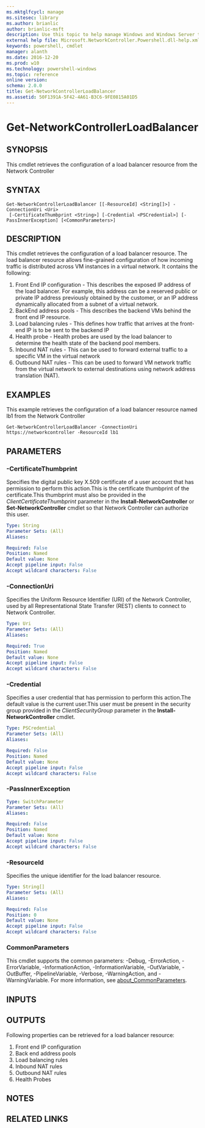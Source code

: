 ```yaml
---
ms.mktglfcycl: manage
ms.sitesec: library
ms.author: brianlic
author: brianlic-msft
description: Use this topic to help manage Windows and Windows Server technologies with Windows PowerShell.
external help file: Microsoft.NetworkController.Powershell.dll-help.xml
keywords: powershell, cmdlet
manager: alanth
ms.date: 2016-12-20
ms.prod: w10
ms.technology: powershell-windows
ms.topic: reference
online version: 
schema: 2.0.0
title: Get-NetworkControllerLoadBalancer
ms.assetid: 50F1391A-5F42-4A61-B3C6-9FE0815A01D5
---
```


# Get-NetworkControllerLoadBalancer

## SYNOPSIS
This cmdlet retrieves the configuration of a load balancer resource from the Network Controller

## SYNTAX

```
Get-NetworkControllerLoadBalancer [[-ResourceId] <String[]>] -ConnectionUri <Uri>
 [-CertificateThumbprint <String>] [-Credential <PSCredential>] [-PassInnerException] [<CommonParameters>]
```

## DESCRIPTION
This cmdlet retrieves the configuration of a load balancer resource. The load balancer resource allows fine-grained configuration of how incoming traffic is distributed across VM instances in a virtual network. It contains the following:
1. Front End IP configuration - This describes the exposed IP address of the load balancer. For example, this address can be a reserved public or private IP address previously obtained by the customer, or an IP address dynamically allocated from a subnet of a virtual network.
2. BackEnd address pools - This describes the backend VMs behind the front end IP resource.
3. Load balancing rules - This defines how traffic that arrives at the front-end IP is to be sent to the backend IP
4. Health probe - Health probes are used by the load balancer to determine the health state of the backend pool members.
5. Inbound NAT rules - This can be used to forward external traffic to a specific VM in the virtual network
6. Outbound NAT rules - This can be used to forward VM network traffic from the virtual network to external destinations using network address translation (NAT).

## EXAMPLES
This example retrieves the configuration of a load balancer resource named lb1 from the Network Controller
```
Get-NetworkControllerLoadBalancer -ConnectionUri https://networkcontroller -ResourceId lb1
```
## PARAMETERS

### -CertificateThumbprint
Specifies the digital public key X.509 certificate of a user account that has permission to perform this action.This is the certificate thumbprint of the certificate.This thumbprint must also be provided in the *ClientCertificateThumbprint* parameter in the **Install-NetworkController** or **Set-NetworkController** cmdlet so that Network Controller can authorize this user.

```yaml
Type: String
Parameter Sets: (All)
Aliases: 

Required: False
Position: Named
Default value: None
Accept pipeline input: False
Accept wildcard characters: False
```

### -ConnectionUri
Specifies the Uniform Resource Identifier (URI) of the Network Controller, used by all Representational State Transfer (REST) clients to connect to Network Controller.

```yaml
Type: Uri
Parameter Sets: (All)
Aliases: 

Required: True
Position: Named
Default value: None
Accept pipeline input: False
Accept wildcard characters: False
```

### -Credential
Specifies a user credential that has permission to perform this action.The default value is the current user.This user must be present in the security group provided in the *ClientSecurityGroup* parameter in the **Install-NetworkController** cmdlet.

```yaml
Type: PSCredential
Parameter Sets: (All)
Aliases: 

Required: False
Position: Named
Default value: None
Accept pipeline input: False
Accept wildcard characters: False
```

### -PassInnerException
```yaml
Type: SwitchParameter
Parameter Sets: (All)
Aliases: 

Required: False
Position: Named
Default value: None
Accept pipeline input: False
Accept wildcard characters: False
```

### -ResourceId
Specifies the unique identifier for the load balancer resource.

```yaml
Type: String[]
Parameter Sets: (All)
Aliases: 

Required: False
Position: 0
Default value: None
Accept pipeline input: False
Accept wildcard characters: False
```

### CommonParameters
This cmdlet supports the common parameters: -Debug, -ErrorAction, -ErrorVariable, -InformationAction, -InformationVariable, -OutVariable, -OutBuffer, -PipelineVariable, -Verbose, -WarningAction, and -WarningVariable. For more information, see [about_CommonParameters](http://go.microsoft.com/fwlink/?LinkID=113216).

## INPUTS

## OUTPUTS
Following properties can be retrieved for a load balancer resource:
1. Front end IP configuration
2. Back end address pools
3. Load balancing rules
4. Inbound NAT rules
5. Outbound NAT rules
6. Health Probes
## NOTES

## RELATED LINKS


